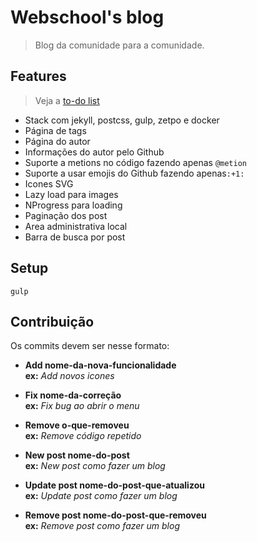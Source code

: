 # Webschool's blog

> Blog da comunidade para a comunidade.

## Features
> Veja a [to-do list](https://github.com/Webschool-io/blog/projects/1)

+ Stack com  jekyll, postcss, gulp, zetpo e docker
+ Página de tags
+ Página do autor
+ Informações do autor pelo Github
+ Suporte a metions no código fazendo apenas `@metion`
+ Suporte a usar emojis do Github fazendo apenas`:+1:`
+ Icones SVG
+ Lazy load para images
+ NProgress para loading
+ Paginação dos post
+ Area administrativa local
+ Barra de busca por post

## Setup

```
gulp
```

## Contribuição

Os commits devem ser nesse formato:

+ **Add nome-da-nova-funcionalidade**  
    **ex:** _Add novos icones_


+ **Fix nome-da-correção**  
    **ex:** _Fix bug ao abrir o menu_

+ **Remove o-que-removeu**  
    **ex:** _Remove código repetido_

+ **New post nome-do-post**  
    **ex:** _New post como fazer um blog_

+ **Update post nome-do-post-que-atualizou**  
    **ex:** _Update post como fazer um blog_

+ **Remove post nome-do-post-que-removeu**  
    **ex:** _Remove post como fazer um blog_
